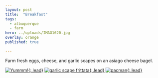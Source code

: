 ```yaml
---
layout: post
title:  "Breakfast"
tags:
  - albuquerque
  - farm
hero: ../uploads/IMAG1620.jpg
overlay: orange
published: true

---
```


Farm fresh eggs, cheese, and garlic scapes on an asiago cheese bagel.

[![Yummm!](../uploads/IMAG1620.jpg){:.lead}](../uploads/IMAG1620.jpg)
[![garlic scape frittata](../uploads/IMAG1781.jpg){:.lead}](../uploads/IMAG1781.jpg)
[![pacman](../uploads/IMAG1783.jpg){:.lead}](../uploads/IMAG1783.jpg)
